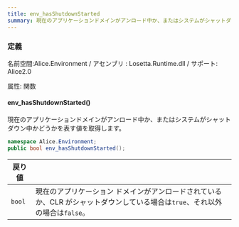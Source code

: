 ```yaml
---
title: env_hasShutdownStarted
summary: 現在のアプリケーションドメインがアンロード中か、またはシステムがシャットダウン中かどうかを表す値を取得します。
---
```

### 定義
名前空間:Alice.Environment / アセンブリ : Losetta.Runtime.dll / サポート: Alice2.0

属性: 関数

#### env_hasShutdownStarted()

現在のアプリケーションドメインがアンロード中か、またはシステムがシャットダウン中かどうかを表す値を取得します。

```cs title="AliceScript"
namespace Alice.Environment;
public bool env_hasShutdownStarted();
```

|戻り値| |
|-|-|
|`bool`|現在のアプリケーション ドメインがアンロードされているか、CLR がシャットダウンしている場合は`true`、それ以外の場合は`false`。|
